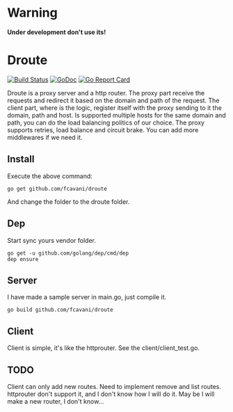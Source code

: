 # Warning

**Under development don't use its!**

# Droute

[![Build Status](https://travis-ci.org/fcavani/droute.svg?branch=master)](https://travis-ci.org/fcavani/droute) [![GoDoc](https://godoc.org/github.com/fcavani/droute?status.svg)](https://godoc.org/github.com/fcavani/droute)
[![Go Report Card](https://goreportcard.com/badge/github.com/fcavani/droute)](https://goreportcard.com/report/github.com/fcavani/droute)

Droute is a proxy server and a http router. The proxy part
receive the requests and redirect it based on the domain and path of the
request. The client part, where is the logic, register itself with the proxy
sending to it the domain, path and host. Is supported multiple hosts for the same
domain and path, you can do the load balancing politics of our choice. The proxy supports
retries, load balance and circuit brake. You can add more middlewares if we need
it.

## Install

Execute the above command:

```
go get github.com/fcavani/droute
```

And change the folder to the droute folder.

## Dep

Start sync yours vendor folder.

```
go get -u github.com/golang/dep/cmd/dep
dep ensure
```

## Server

I have made a sample server in main.go, just compile it.

```
go build github.com/fcavani/droute
```

## Client

Client is simple, it's like the httprouter. See the client/client_test.go.

## TODO

Client can only add new routes. Need to implement remove and list routes.
httprouter don't support it, and I don't know how I will do it.
May be I will make a new router, I don't know...
